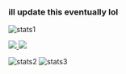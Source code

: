 ### ill update this eventually lol

![stats1](https://github-readme-stats.vercel.app/api?username=kevenson1103&theme=tokyonight)

<a href="https://github.com/kevenson1103/myghstats">
<img src="https://github.com/kevenson1103/myghstats/blob/master/generated/overview.svg#gh-dark-mode-only" />
<img src="https://github.com/kevenson1103/myghstats/blob/master/generated/languages.svg#gh-dark-mode-only" />
</a>

![stats2](https://raw.githubusercontent.com/kevenson1103/myghstats/master/generated/overview.svg?token=GHSAT0AAAAAABQZGSSZKDUOJBQHCJ3F3KQIYWYY5CA)
![stats3](https://raw.githubusercontent.com/kevenson1103/myghstats/master/generated/languages.svg?token=GHSAT0AAAAAABQZGSSYU5OZ3AHJOPDKTVCOYWYY5XQ)

<!--
**kevenson1103/kevenson1103** is a ✨ _special_ ✨ repository because its `README.md` (this file) appears on your GitHub profile.

Here are some ideas to get you started:

- 🔭 I’m currently working on ...
- 🌱 I’m currently learning ...
- 👯 I’m looking to collaborate on ...
- 🤔 I’m looking for help with ...
- 💬 Ask me about ...
- 📫 How to reach me: ...
- 😄 Pronouns: ...
- ⚡ Fun fact: ...

![stats](https://github-readme-stats.vercel.app/api?username=kevenson1103&theme=tokyonight)

-->
